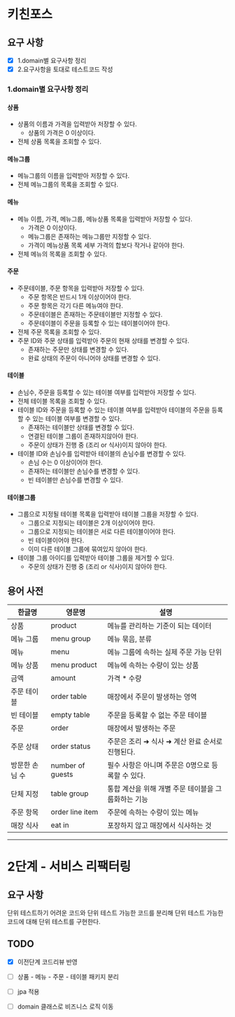 # 키친포스

## 요구 사항
- [x] 1.domain별 요구사항 정리
- [x] 2.요구사항을 토대로 테스트코드 작성

### 1.domain별 요구사항 정리
#### 상품
* 상품의 이름과 가격을 입력받아 저장할 수 있다.
    * 상품의 가격은 0 이상이다.
* 전체 상품 목록을 조회할 수 있다.

#### 메뉴그룹
* 메뉴그룹의 이름을 입력받아 저장할 수 있다.
* 전체 메뉴그룹의 목록을 조회할 수 있다.

#### 메뉴
* 메뉴 이름, 가격, 메뉴그룹, 메뉴상품 목록을 입력받아 저장할 수 있다.
  * 가격은 0 이상이다.
  * 메뉴그룹은 존재하는 메뉴그룹만 지정할 수 있다.
  * 가격이 메뉴상품 목록 세부 가격의 합보다 작거나 같아야 한다.
* 전체 메뉴의 목록을 조회할 수 있다.

#### 주문
* 주문테이블, 주문 항목을 입력받아 저장할 수 있다.
  * 주문 항목은 반드시 1개 이상이어야 한다.
  * 주문 항목은 각기 다른 메뉴여야 한다.
  * 주문테이블은 존재하는 주문테이블만 지정할 수 있다.
  * 주문테이블이 주문을 등록할 수 있는 테이블이어야 한다.
* 전체 주문 목록을 조회할 수 있다.
* 주문 ID와 주문 상태를 입력받아 주문의 현재 상태를 변경할 수 있다.
  * 존재하는 주문만 상태를 변경할 수 있다.
  * 완료 상태의 주문이 아니어야 상태를 변경할 수 있다.

#### 테이블
* 손님수, 주문을 등록할 수 있는 테이블 여부를 입력받아 저장할 수 있다.
* 전체 테이블 목록을 조회할 수 있다.
* 테이블 ID와 주문을 등록할 수 있는 테이블 여부를 입력받아 테이블의 주문을 등록할 수 있는 테이블 여부를 변경할 수 있다.
  * 존재하는 테이블만 상태를 변경할 수 있다.
  * 연결된 테이블 그룹이 존재하지않아야 한다.
  * 주문이 상태가 진행 중 (조리 or 식사)이지 않아야 한다.
* 테이블 ID와 손님수를 입력받아 테이블의 손님수를 변경할 수 있다.
  * 손님 수는 0 이상이어야 한다.
  * 존재하는 테이블만 손님수를 변경할 수 있다.
  * 빈 테이블만 손님수를 변경할 수 있다.

#### 테이블그룹
* 그룹으로 지정될 테이블 목록을 입력받아 테이블 그룹을 저장할 수 있다.
  * 그룹으로 지정되는 테이블은 2개 이상이어야 한다.
  * 그룹으로 지정되는 테이블은 서로 다른 테이블이어야 한다.
  * 빈 테이블이어야 한다.
  * 이미 다른 테이블 그룹에 묶여있지 않아야 한다.
* 테이블 그룹 아이디를 입력받아 테이블 그룹을 제거할 수 있다.
  * 주문의 상태가 진행 중 (조리 or 식사)이지 않아야 한다.

## 용어 사전

| 한글명 | 영문명 | 설명 |
| --- | --- | --- |
| 상품 | product | 메뉴를 관리하는 기준이 되는 데이터 |
| 메뉴 그룹 | menu group | 메뉴 묶음, 분류 |
| 메뉴 | menu | 메뉴 그룹에 속하는 실제 주문 가능 단위 |
| 메뉴 상품 | menu product | 메뉴에 속하는 수량이 있는 상품 |
| 금액 | amount | 가격 * 수량 |
| 주문 테이블 | order table | 매장에서 주문이 발생하는 영역 |
| 빈 테이블 | empty table | 주문을 등록할 수 없는 주문 테이블 |
| 주문 | order | 매장에서 발생하는 주문 |
| 주문 상태 | order status | 주문은 조리 ➜ 식사 ➜ 계산 완료 순서로 진행된다. |
| 방문한 손님 수 | number of guests | 필수 사항은 아니며 주문은 0명으로 등록할 수 있다. |
| 단체 지정 | table group | 통합 계산을 위해 개별 주문 테이블을 그룹화하는 기능 |
| 주문 항목 | order line item | 주문에 속하는 수량이 있는 메뉴 |
| 매장 식사 | eat in | 포장하지 않고 매장에서 식사하는 것 |

---

# 2단계 - 서비스 리팩터링

## 요구 사항
단위 테스트하기 어려운 코드와 단위 테스트 가능한 코드를 분리해 단위 테스트 가능한 코드에 대해 단위 테스트를 구현한다.

## TODO
- [x] 이전단계 코드리뷰 반영
- [ ] 상품 - 메뉴 - 주문 - 테이블 패키지 분리
- [ ] jpa 적용
- [ ] domain 클래스로 비즈니스 로직 이동



